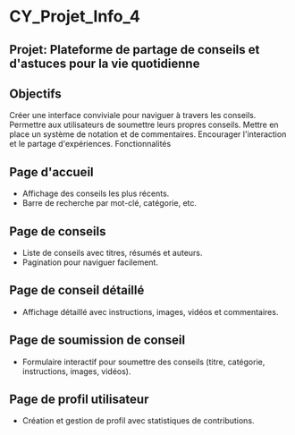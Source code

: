 # CY_Projet_Info_4

## Projet: Plateforme de partage de conseils et d'astuces pour la vie quotidienne

## Objectifs
Créer une interface conviviale pour naviguer à travers les conseils.
Permettre aux utilisateurs de soumettre leurs propres conseils.
Mettre en place un système de notation et de commentaires.
Encourager l'interaction et le partage d'expériences.
Fonctionnalités

## Page d'accueil

- Affichage des conseils les plus récents.
- Barre de recherche par mot-clé, catégorie, etc.

## Page de conseils

- Liste de conseils avec titres, résumés et auteurs.
- Pagination pour naviguer facilement.
## Page de conseil détaillé

- Affichage détaillé avec instructions, images, vidéos et commentaires.

## Page de soumission de conseil

- Formulaire interactif pour soumettre des conseils (titre, catégorie, instructions, images, vidéos).

## Page de profil utilisateur

- Création et gestion de profil avec statistiques de contributions.
